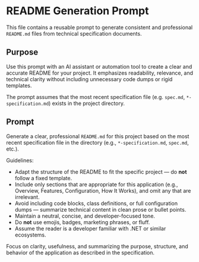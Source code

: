 ﻿# README Generation Prompt

This file contains a reusable prompt to generate consistent and professional `README.md` files from technical specification documents.

## Purpose

Use this prompt with an AI assistant or automation tool to create a clear and accurate README for your project. It emphasizes readability, relevance, and technical clarity without including unnecessary code dumps or rigid templates.

The prompt assumes that the most recent specification file (e.g. `spec.md`, `*-specification.md`) exists in the project directory.

## Prompt

Generate a clear, professional `README.md` for this project based on the most recent specification file in the directory (e.g., `*-specification.md`, `spec.md`, etc.).

Guidelines:

- Adapt the structure of the README to fit the specific project — do **not** follow a fixed template.
- Include only sections that are appropriate for this application (e.g., Overview, Features, Configuration, How It Works), and omit any that are irrelevant.
- Avoid including code blocks, class definitions, or full configuration dumps — summarize technical content in clean prose or bullet points.
- Maintain a neutral, concise, and developer-focused tone.
- Do **not** use emojis, badges, marketing phrases, or fluff.
- Assume the reader is a developer familiar with .NET or similar ecosystems.

Focus on clarity, usefulness, and summarizing the purpose, structure, and behavior of the application as described in the specification.
